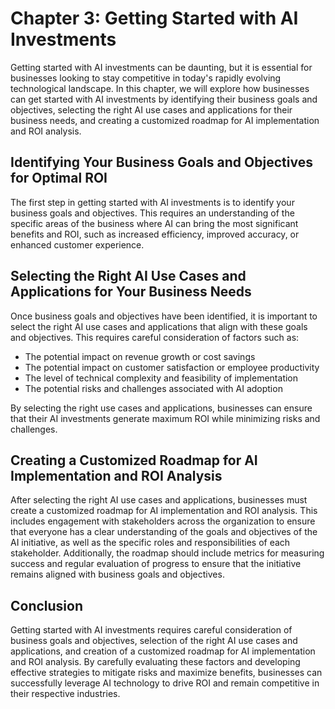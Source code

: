 Chapter 3: Getting Started with AI Investments
==============================================

Getting started with AI investments can be daunting, but it is essential for businesses looking to stay competitive in today's rapidly evolving technological landscape. In this chapter, we will explore how businesses can get started with AI investments by identifying their business goals and objectives, selecting the right AI use cases and applications for their business needs, and creating a customized roadmap for AI implementation and ROI analysis.

Identifying Your Business Goals and Objectives for Optimal ROI
--------------------------------------------------------------

The first step in getting started with AI investments is to identify your business goals and objectives. This requires an understanding of the specific areas of the business where AI can bring the most significant benefits and ROI, such as increased efficiency, improved accuracy, or enhanced customer experience.

Selecting the Right AI Use Cases and Applications for Your Business Needs
-------------------------------------------------------------------------

Once business goals and objectives have been identified, it is important to select the right AI use cases and applications that align with these goals and objectives. This requires careful consideration of factors such as:

* The potential impact on revenue growth or cost savings
* The potential impact on customer satisfaction or employee productivity
* The level of technical complexity and feasibility of implementation
* The potential risks and challenges associated with AI adoption

By selecting the right use cases and applications, businesses can ensure that their AI investments generate maximum ROI while minimizing risks and challenges.

Creating a Customized Roadmap for AI Implementation and ROI Analysis
--------------------------------------------------------------------

After selecting the right AI use cases and applications, businesses must create a customized roadmap for AI implementation and ROI analysis. This includes engagement with stakeholders across the organization to ensure that everyone has a clear understanding of the goals and objectives of the AI initiative, as well as the specific roles and responsibilities of each stakeholder. Additionally, the roadmap should include metrics for measuring success and regular evaluation of progress to ensure that the initiative remains aligned with business goals and objectives.

Conclusion
----------

Getting started with AI investments requires careful consideration of business goals and objectives, selection of the right AI use cases and applications, and creation of a customized roadmap for AI implementation and ROI analysis. By carefully evaluating these factors and developing effective strategies to mitigate risks and maximize benefits, businesses can successfully leverage AI technology to drive ROI and remain competitive in their respective industries.

